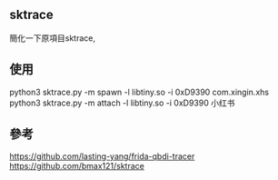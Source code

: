 ## sktrace
簡化一下原項目sktrace, 


## 使用
python3 sktrace.py  -m spawn   -l libtiny.so  -i 0xD9390  com.xingin.xhs
python3 sktrace.py  -m attach  -l libtiny.so  -i 0xD9390  小红书

## 參考
https://github.com/lasting-yang/frida-qbdi-tracer
https://github.com/bmax121/sktrace